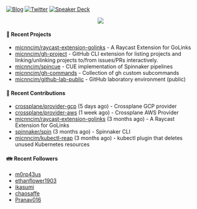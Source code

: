 [![Blog](https://img.shields.io/badge/Blog-0?style=flat-square&logo=gatsby&color=181717&logoColor=white)](https://micnncim.com)
[![Twitter](https://img.shields.io/badge/Twitter-0?style=flat-square&logo=twitter&color=1DA1F2&logoColor=white)](https://twitter.com/micnncim)
[![Speaker Deck](https://img.shields.io/badge/Speaker_Deck-0?style=flat-square&logo=speaker-deck&color=009287&logoColor=white)](https://speakerdeck.com/micnncim)

<p align="center">
<img src="https://github-readme-stats.vercel.app/api?username=micnncim&show_icons=true&count_private=true" />
</p>

#### 🍎 Recent Projects

- [micnncim/raycast-extension-golinks](https://github.com/micnncim/raycast-extension-golinks) - A Raycast Extension for GoLinks
- [micnncim/gh-project](https://github.com/micnncim/gh-project) - GitHub CLI extension for listing projects and linking/unlinking projects to/from issues/PRs interactively.
- [micnncim/spincue](https://github.com/micnncim/spincue) - CUE implementation of Spinnaker pipelines
- [micnncim/gh-commands](https://github.com/micnncim/gh-commands) - Collection of gh custom subcommands
- [micnncim/github-lab-public](https://github.com/micnncim/github-lab-public) - GitHub laboratory environment (public)

#### 🌱 Recent Contributions

- [crossplane/provider-gcp](https://github.com/crossplane/provider-gcp) (5 days ago) - Crossplane GCP provider
- [crossplane/provider-aws](https://github.com/crossplane/provider-aws) (1 week ago) - Crossplane AWS Provider
- [micnncim/raycast-extension-golinks](https://github.com/micnncim/raycast-extension-golinks) (3 months ago) - A Raycast Extension for GoLinks
- [spinnaker/spin](https://github.com/spinnaker/spin) (3 months ago) - Spinnaker CLI
- [micnncim/kubectl-reap](https://github.com/micnncim/kubectl-reap) (3 months ago) - kubectl plugin that deletes unused Kubernetes resources

#### 👪  Recent Followers

- [m0rp43us](https://github.com/m0rp43us)
- [ethanflower1903](https://github.com/ethanflower1903)
- [ikasumi](https://github.com/ikasumi)
- [chaosaffe](https://github.com/chaosaffe)
- [Pranav016](https://github.com/Pranav016)

